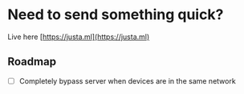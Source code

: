 # Need to send something quick?

Live here [https://justa.ml](https://justa.ml)

## Roadmap
- [ ] Completely bypass server when devices are in the same network
